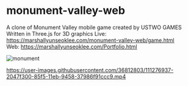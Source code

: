 # monument-valley-web

A clone of Monument Valley mobile game created by USTWO GAMES
Written in Three.js for 3D graphics
Live: https://marshallyunseoklee.com/monument-valley-web/game.html  
Web: https://marshallyunseoklee.com/Portfolio.html  

![monument](https://user-images.githubusercontent.com/36812803/111277037-3a81d100-85f5-11eb-85ec-86915aa457b9.png)

https://user-images.githubusercontent.com/36812803/111276937-2047f300-85f5-11eb-9458-37986f91ccc9.mp4
